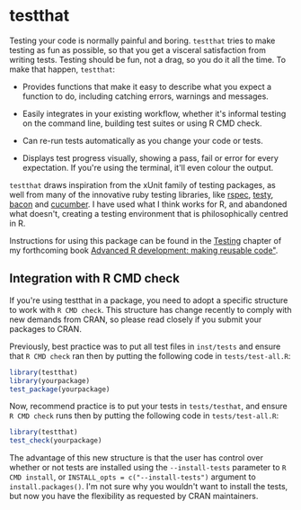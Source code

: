 # testthat

Testing your code is normally painful and boring. `testthat` tries to make testing as fun as possible, so that you get a visceral satisfaction from writing tests. Testing should be fun, not a drag, so you do it all the time. To make that happen, `testthat`:

* Provides functions that make it easy to describe what you expect a
  function to do, including catching errors, warnings and messages.

* Easily integrates in your existing workflow, whether it's informal testing
  on the command line, building test suites or using R CMD check.

* Can re-run tests automatically as you change your code or tests.

* Displays test progress visually, showing a pass, fail or error for every
  expectation. If you're using the terminal, it'll even colour the output. 
    
`testthat` draws inspiration from the xUnit family of testing packages, as well from many of the innovative ruby testing libraries, like [rspec](http://rspec.info/), [testy](http://github.com/ahoward/testy), [bacon](http://github.com/chneukirchen/bacon) and [cucumber](http://wiki.github.com/aslakhellesoy/cucumber/). I have used what I think works for R, and abandoned what doesn't, creating a testing environment that is philosophically centred in R. 

Instructions for using this package can be found in the [Testing](https://github.com/hadley/devtools/wiki/Testing) chapter of my forthcoming book [Advanced R development: making reusable code"](https://github.com/hadley/devtools/wiki).

## Integration with R CMD check

If you're using testthat in a package, you need to adopt a specific structure to work with `R CMD check`. This structure has change recently to comply with new demands from CRAN, so please read closely if you submit your packages to CRAN.

Previously, best practice was to put all test files in `inst/tests` and ensure that `R CMD check` ran then by putting the following code in `tests/test-all.R`:

```R
library(testthat)
library(yourpackage)
test_package(yourpackage)
```

Now, recommend practice is to put your tests in `tests/testhat`, and ensure `R CMD check` runs then by putting the following code in `tests/test-all.R`:

```R
library(testthat)
test_check(yourpackage)
```

The advantage of this new structure is that the user has control over whether or not tests are installed using the `--install-tests` parameter to `R CMD install`, or `INSTALL_opts = c("--install-tests")` argument to `install.packages()`. I'm not sure why you wouldn't want to install the tests, but now you have the flexibility as requested by CRAN maintainers.